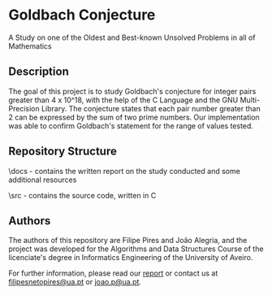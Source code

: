 # Goldbach Conjecture
A Study on one of the Oldest and Best-known Unsolved Problems in all of Mathematics

## Description

The goal of this project is to study Goldbach's conjecture for integer pairs greater than 4 x 10^18, with the help of the C Language and the GNU Multi-Precision Library.
The conjecture states that each pair number greater than 2 can be expressed by the sum of two prime numbers.
Our implementation was able to confirm Goldbach's statement for the range of values tested.

## Repository Structure

\docs - contains the written report on the study conducted and some additional resources

\src - contains the source code, written in C

## Authors

The authors of this repository are Filipe Pires and João Alegria, and the project was developed for the Algorithms and Data Structures Course of the licenciate's degree in Informatics Engineering of the University of Aveiro.

For further information, please read our [report](https://github.com/FilipePires98/GoldbachConjecture/blob/master/docs/Relat%C3%B3rio.pdf) or contact us at filipesnetopires@ua.pt or joao.p@ua.pt.
